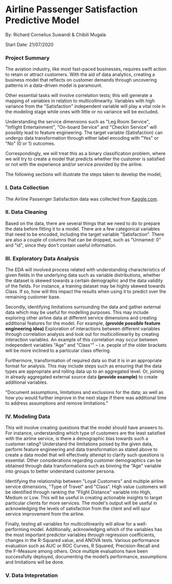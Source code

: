 # Airline Passenger Satisfaction Predictive Model

By: Richard Cornelius Suwandi & Chibili Mugala

Start Date: 21/07/2020

### Project Summary

The aviation industry, like most fast-paced businesses, requires swift action to retain or attract customers. With the aid of data analytics, creating a business model that reflects on customer demands through uncovering patterns in a data-driven model is paramount. 

Other essential tasks will involve correlation tests; this will generate a mapping of variables in relation to multicollinearity. Variables with high variance from the "Satisfaction" independent variable will play a vital role in the modeling stage while ones with little or no variance will be excluded. 

Understanding the service dimensions such as "Leg Room Service", "Inflight Entertainment", "On-board Service" and "Checkin Service" will possibly lead to feature engineering. The target variable (Satisfaction) can undergo data transformation through either label encoding with "Yes" or "No" (0 or 1) outcomes. 

Correspondingly, we will treat this as a binary classification problem, where we will try to create a model that predicts whether the customer is satisfied or not with the experience and/or service provided by the airline.

The following sections will illustrate the steps taken to develop the model;

### I. Data Collection

The Airline Passenger Satisfaction data was collected from [Kaggle.com](https://www.kaggle.com/teejmahal20/airline-passenger-satisfaction). 

### II. Data Cleaning

Based on the data, there are several things that we need to do to prepare the data before fitting it to a model. There are a few categorical variables that need to be encoded, including the target variable "Satisfaction". There are also a couple of columns that can be dropped, such as "Unnamed: 0" and "id", since they don't contain useful information.

### III. Exploratory Data Analysis


The EDA will involved process related with understanding characteristics of given fields in the underlying data such as variable distributions, whether the dataset is skewed towards a certain demographic and the data validity of the fields. For  instance, a training dataset may be highly skewed towards  Class. If so, how will this impact the results when using
it to predict over the remaining customer base.


Secondly, identifying limitations surrounding the data and gather external data which may be useful for modelling purposes. This may include exploring other airline data at different service dimensions and creating additional features for the model. For example,  **(provide possible feature engineering idea)**
Exploration of interactions between different variables through correlation analysis and look out for multicollinearity by creating interaction variables. An example of this correlation may occur between independent variables "Age" and "Class"" – i.e. people of the older brackets will be more inclined to a particular class offering.

Furthermore, transformation of required data so that it is in an appropriate format for analysis. This may include steps such as ensuring that the data types are appropriate and rolling data up to an aggregated level. Or, joining in already
aggregated external source data **(provide example)** to create additional variables.

"Document assumptions, limitations and exclusions for the data; as well as how you would further improve in the next stage if there was additional time to address assumptions and remove limitations."

### IV. Modeling Data

This will involve creating questions that the model should have answers to. For instance, understanding which type of customers are the least satisfied with the airline service, is there a demographic bias towards such a customer rating? Understand the limitations poised by the given data, perform feature engineering and data transformation as stated above to create a data model that will effectively attempt to clarify such questions is essential. Other considerations regarding customer demographics can be obtained through data transformations such as  binning the "Age" variable into groups to better understand customer persona.

Identifying the relationship between "Loyal Customers" and multiple airline service dimensions, "Type of Travel" and "Class". High value customers will be identified through ranking the "Flight Distance" variable into High, Medium or Low. This will be useful in creating actionable insights to target particular clients for more services. The model's output will be useful in acknowledging the levels of satisfaction from the client and will spur service improvement from the airline. 

Finally, testing all variables for multicollinearity will allow for a well-performing model. Additionally, acknowledging which of the variables has the most important predictor variables through regression coefficients, changes in the R-Squared value, and ANOVA tests. Various performance evaluation such as AUC or ROC Curves, R Squared, Precision-Recall and the F-Measure among others.  Once multiple evaluations have been successfully deployed, documenting the model’s performance, assumptions and limitations will be done. 






### V. Data Intepretation


